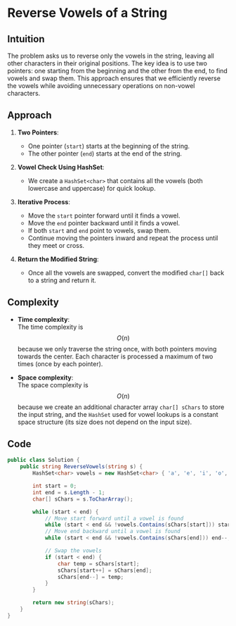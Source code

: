 # Reverse Vowels of a String

## Intuition
The problem asks us to reverse only the vowels in the string, leaving all other characters in their original positions. The key idea is to use two pointers: one starting from the beginning and the other from the end, to find vowels and swap them. This approach ensures that we efficiently reverse the vowels while avoiding unnecessary operations on non-vowel characters.

## Approach
1. **Two Pointers**: 
   - One pointer (`start`) starts at the beginning of the string.
   - The other pointer (`end`) starts at the end of the string.
   
2. **Vowel Check Using HashSet**: 
   - We create a `HashSet<char>` that contains all the vowels (both lowercase and uppercase) for quick lookup.
   
3. **Iterative Process**:
   - Move the `start` pointer forward until it finds a vowel.
   - Move the `end` pointer backward until it finds a vowel.
   - If both `start` and `end` point to vowels, swap them.
   - Continue moving the pointers inward and repeat the process until they meet or cross.
   
4. **Return the Modified String**: 
   - Once all the vowels are swapped, convert the modified `char[]` back to a string and return it.

## Complexity

- **Time complexity**:  
  The time complexity is $$O(n)$$ because we only traverse the string once, with both pointers moving towards the center. Each character is processed a maximum of two times (once by each pointer).

- **Space complexity**:  
  The space complexity is $$O(n)$$ because we create an additional character array `char[] sChars` to store the input string, and the `HashSet` used for vowel lookups is a constant space structure (its size does not depend on the input size).

## Code

```csharp
public class Solution {
    public string ReverseVowels(string s) {
        HashSet<char> vowels = new HashSet<char> { 'a', 'e', 'i', 'o', 'u', 'A', 'E', 'I', 'O', 'U' };

        int start = 0;
        int end = s.Length - 1;
        char[] sChars = s.ToCharArray();

        while (start < end) {
            // Move start forward until a vowel is found
            while (start < end && !vowels.Contains(sChars[start])) start++;
            // Move end backward until a vowel is found
            while (start < end && !vowels.Contains(sChars[end])) end--;

            // Swap the vowels
            if (start < end) {
                char temp = sChars[start];
                sChars[start++] = sChars[end];
                sChars[end--] = temp;
            }
        }

        return new string(sChars);
    }
}

